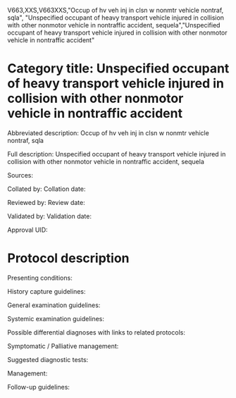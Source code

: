 V663,XXS,V663XXS,"Occup of hv veh inj in clsn w nonmtr vehicle nontraf, sqla", "Unspecified occupant of heavy transport vehicle injured in collision with other nonmotor vehicle in nontraffic accident, sequela","Unspecified occupant of heavy transport vehicle injured in collision with other nonmotor vehicle in nontraffic accident"
# Category title: Unspecified occupant of heavy transport vehicle injured in collision with other nonmotor vehicle in nontraffic accident

Abbreviated description: Occup of hv veh inj in clsn w nonmtr vehicle nontraf, sqla

Full description: Unspecified occupant of heavy transport vehicle injured in collision with other nonmotor vehicle in nontraffic accident, sequela

Sources:

Collated by:
Collation date:

Reviewed by:
Review date:

Validated by:
Validation date:

Approval UID:

# Protocol description

Presenting conditions:

History capture guidelines:

General examination guidelines:

Systemic examination guidelines:

Possible differential diagnoses with links to related protocols:

Symptomatic / Palliative management:

Suggested diagnostic tests:

Management:

Follow-up guidelines:
